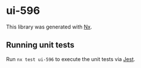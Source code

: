 # ui-596

This library was generated with [Nx](https://nx.dev).

## Running unit tests

Run `nx test ui-596` to execute the unit tests via [Jest](https://jestjs.io).
